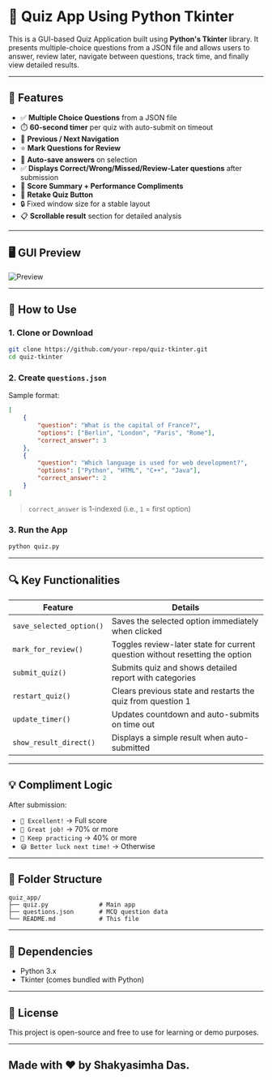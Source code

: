 
# 🧠 Quiz App Using Python Tkinter

This is a GUI-based Quiz Application built using **Python's Tkinter** library. It presents multiple-choice questions from a JSON file and allows users to answer, review later, navigate between questions, track time, and finally view detailed results.

---

## 🚀 Features

- ✅ **Multiple Choice Questions** from a JSON file  
- ⏱️ **60-second timer** per quiz with auto-submit on timeout  
- 🔁 **Previous / Next Navigation**  
- ⭐ **Mark Questions for Review**  
- 📌 **Auto-save answers** on selection  
- ✅ **Displays Correct/Wrong/Missed/Review-Later questions** after submission  
- 🎯 **Score Summary + Performance Compliments**  
- 🔁 **Retake Quiz Button**  
- 🔒 Fixed window size for a stable layout  
- 📋 **Scrollable result** section for detailed analysis  

---

## 🖥️ GUI Preview

![Preview](https://github.com/user-attachments/assets/911fa308-3d7e-4d1b-9b0f-f9a9d973072b)

---

## 📝 How to Use

### 1. Clone or Download

```bash
git clone https://github.com/your-repo/quiz-tkinter.git
cd quiz-tkinter
```

### 2. Create `questions.json`

Sample format:

```json
[
    {
        "question": "What is the capital of France?",
        "options": ["Berlin", "London", "Paris", "Rome"],
        "correct_answer": 3
    },
    {
        "question": "Which language is used for web development?",
        "options": ["Python", "HTML", "C++", "Java"],
        "correct_answer": 2
    }
]
```

> `correct_answer` is 1-indexed (i.e., `1` = first option)

### 3. Run the App

```bash
python quiz.py
```

---

## 🔍 Key Functionalities

| Feature | Details |
|--------|---------|
| `save_selected_option()` | Saves the selected option immediately when clicked |
| `mark_for_review()` | Toggles review-later state for current question without resetting the option |
| `submit_quiz()` | Submits quiz and shows detailed report with categories |
| `restart_quiz()` | Clears previous state and restarts the quiz from question 1 |
| `update_timer()` | Updates countdown and auto-submits on time out |
| `show_result_direct()` | Displays a simple result when auto-submitted |

---

## 💡 Compliment Logic

After submission:

- `🌟 Excellent!` → Full score
- `💪 Great job!` → 70% or more
- `🙂 Keep practicing` → 40% or more
- `😅 Better luck next time!` → Otherwise

---

## 📂 Folder Structure

```
quiz_app/
├── quiz.py              # Main app
├── questions.json       # MCQ question data
└── README.md            # This file
```

---

## 📌 Dependencies

- Python 3.x
- Tkinter (comes bundled with Python)

---

## 📜 License

This project is open-source and free to use for learning or demo purposes.

---

## Made with ❤️ by Shakyasimha Das.
